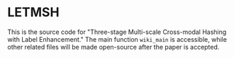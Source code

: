 # LETMSH
This is the source code for "Three-stage Multi-scale Cross-modal Hashing with Label Enhancement." The main function `wiki_main` is accessible, while other related files will be made open-source after the paper is accepted.
